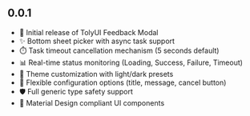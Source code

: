 ## 0.0.1

* 🎉 Initial release of TolyUI Feedback Modal
* ✨ Bottom sheet picker with async task support
* ⏱️ Task timeout cancellation mechanism (5 seconds default)
* 📊 Real-time status monitoring (Loading, Success, Failure, Timeout)
* 🎨 Theme customization with light/dark presets
* 🔧 Flexible configuration options (title, message, cancel button)
* 🛡️ Full generic type safety support
* 📱 Material Design compliant UI components
